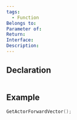 ```yaml
---
tags:
  - Function
Belongs to: 
Parameter of: 
Return: 
Interface: 
Description:
---
```


## Declaration

```cpp
```

## Example

```cpp
GetActorForwardVector();
```
